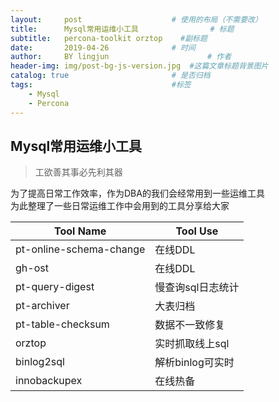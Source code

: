 ```yaml
---
layout:     post   				    # 使用的布局（不需要改）
title:      Mysql常用运维小工具 				# 标题 
subtitle:   percona-toolkit orztop    #副标题
date:       2019-04-26 				# 时间
author:     BY lingjun						# 作者
header-img: img/post-bg-js-version.jpg 	#这篇文章标题背景图片
catalog: true 						# 是否归档
tags:								#标签
    - Mysql
    - Percona
---
```


## Mysql常用运维小工具
> 工欲善其事必先利其器

为了提高日常工作效率，作为DBA的我们会经常用到一些运维工具  
为此整理了一些日常运维工作中会用到的工具分享给大家

|Tool Name|Tool Use|
|--|--|
|pt-online-schema-change|在线DDL|
|gh-ost|在线DDL|
|pt-query-digest|慢查询sql日志统计|
|pt-archiver|大表归档|
|pt-table-checksum|数据不一致修复|
|orztop|实时抓取线上sql|
|binlog2sql|解析binlog可实时|
|innobackupex|在线热备|